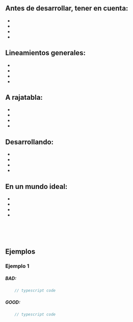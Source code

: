 ## Antes de desarrollar, tener en cuenta:
-

-

-

-

## Lineamientos generales:

-

-

-

-


## A rajatabla:

-

-

-

-


## Desarrollando:

-

-

-

-

## En un mundo ideal:

-

-

-

-

<br />
<br />
<br />

## Ejemplos

### Ejemplo 1
##### BAD:
```javascript
    // typescript code
```

##### GOOD:
```javascript
    // typescript code
```
